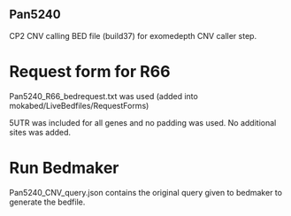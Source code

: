 ## Pan5240

CP2 CNV calling BED file (build37) for exomedepth CNV caller step.

# Request form for R66
Pan5240_R66_bedrequest.txt was used  (added into mokabed/LiveBedfiles/RequestForms)

5UTR was included for all genes and no padding was used. No additional sites was added. 

# Run Bedmaker
Pan5240_CNV_query.json contains the original query given to bedmaker to generate the bedfile.